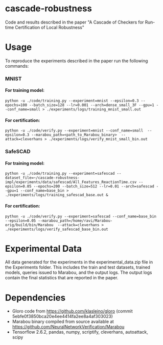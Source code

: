 # cascade-robustness
Code and results described in the paper "A Cascade of Checkers for Run-time Certification of Local Robustness"

# Usage
To reproduce the experiments described in the paper run the following commands:

### MNIST
#### For training model:
```
python -u ./code/training.py --experiment=mnist --epsilon=0.3 --epochs=100 --batch_size=128 --lr=0.001 --arch=dense_small_3F --gpu=1 --conf_name=small > ./experiments/logs/training_mnist_small.out
```
#### For certification: 
```
python -u ./code/verify.py --experiment=mnist --conf_name=small  --epsilon=0.3 --marabou_path=<path_to_Marabou_binary>  --attack=cleverhans > ./experiments/logs/verify_mnist_small_bin.out
```

### SafeSCAD
#### For training model:
```
python -u ./code/training.py --experiment=safescad --dataset_file=~/cascade-robustness-impl/experiments/data/safescad/All_Features_ReactionTime.csv --epsilon=0.05 --epochs=200 --batch_size=512 --lr=0.01 --arch=safescad --gpu=1 --conf_name=base_bin > ./experiments/logs/training_safescad_base.out &
```
#### For certification: 
```
python -u ./code/verify.py --experiment=safescad --conf_name=base_bin  --epsilon=0.05 --marabou_path=/home/ravi/Marabou-orig/build/bin/Marabou  --attack=cleverhans > ./experiments/logs/verify_safescad_base_bin.out 
```

# Experimental Data
All data generated for the experiments in the experimental_data.zip file in the Experiments folder. This includes the train and test datasets, trained models, queries issued to Marabou, and the output logs. The output logs contain the final statistics that are reported in the paper. 

# Dependencies
- Gloro code from https://github.com/klasleino/gloro (commit 5ebfe0f3850bca20e4ee4414fa2ee8a4af303023)
- Marabou binary compiled from source available at https://github.com/NeuralNetworkVerification/Marabou
- Tensorflow 2.6.2, pandas, numpy, scriptify, cleverhans, autoattack, scipy

